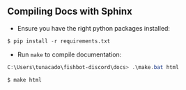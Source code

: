 ## Compiling Docs with Sphinx
- Ensure you have the right python packages installed:
```python
$ pip install -r requirements.txt
```

- Run `make` to compile documentation:
```powershell
C:\Users\tunacado\fishbot-discord\docs> .\make.bat html
```

```bash
$ make html
```